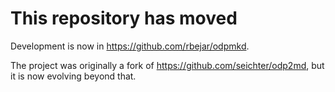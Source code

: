 # This repository has moved
Development is now in <https://github.com/rbejar/odpmkd>.

The project was originally a fork of <https://github.com/seichter/odp2md>, but it is now evolving beyond that.

